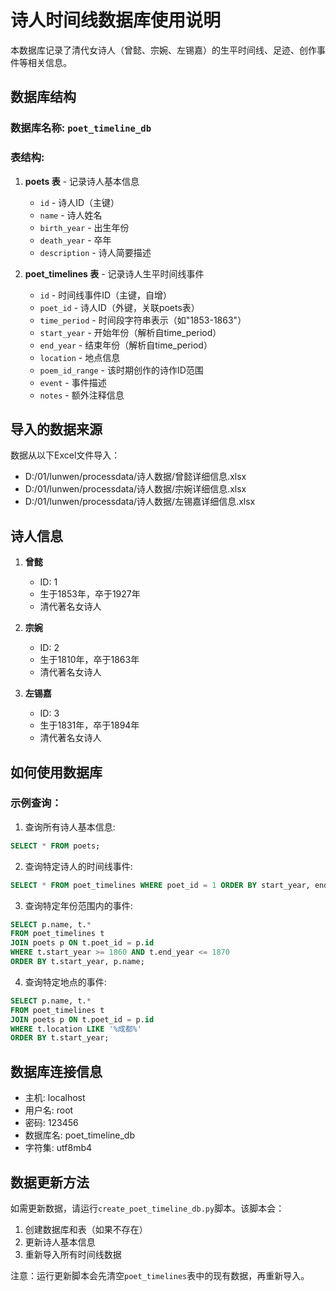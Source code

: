 # 诗人时间线数据库使用说明

本数据库记录了清代女诗人（曾懿、宗婉、左锡嘉）的生平时间线、足迹、创作事件等相关信息。

## 数据库结构

### 数据库名称: `poet_timeline_db`

### 表结构:

1. **poets 表** - 记录诗人基本信息
   - `id` - 诗人ID（主键）
   - `name` - 诗人姓名
   - `birth_year` - 出生年份
   - `death_year` - 卒年
   - `description` - 诗人简要描述

2. **poet_timelines 表** - 记录诗人生平时间线事件
   - `id` - 时间线事件ID（主键，自增）
   - `poet_id` - 诗人ID（外键，关联poets表）
   - `time_period` - 时间段字符串表示（如"1853-1863"）
   - `start_year` - 开始年份（解析自time_period）
   - `end_year` - 结束年份（解析自time_period）
   - `location` - 地点信息
   - `poem_id_range` - 该时期创作的诗作ID范围
   - `event` - 事件描述
   - `notes` - 额外注释信息

## 导入的数据来源

数据从以下Excel文件导入：
- D:/01/lunwen/processdata/诗人数据/曾懿详细信息.xlsx
- D:/01/lunwen/processdata/诗人数据/宗婉详细信息.xlsx
- D:/01/lunwen/processdata/诗人数据/左锡嘉详细信息.xlsx

## 诗人信息

1. **曾懿**
   - ID: 1
   - 生于1853年，卒于1927年
   - 清代著名女诗人

2. **宗婉**
   - ID: 2
   - 生于1810年，卒于1863年
   - 清代著名女诗人

3. **左锡嘉**
   - ID: 3
   - 生于1831年，卒于1894年
   - 清代著名女诗人

## 如何使用数据库

### 示例查询：

1. 查询所有诗人基本信息:
```sql
SELECT * FROM poets;
```

2. 查询特定诗人的时间线事件:
```sql
SELECT * FROM poet_timelines WHERE poet_id = 1 ORDER BY start_year, end_year;
```

3. 查询特定年份范围内的事件:
```sql
SELECT p.name, t.* 
FROM poet_timelines t
JOIN poets p ON t.poet_id = p.id
WHERE t.start_year >= 1860 AND t.end_year <= 1870
ORDER BY t.start_year, p.name;
```

4. 查询特定地点的事件:
```sql
SELECT p.name, t.* 
FROM poet_timelines t
JOIN poets p ON t.poet_id = p.id
WHERE t.location LIKE '%成都%'
ORDER BY t.start_year;
```

## 数据库连接信息

- 主机: localhost
- 用户名: root
- 密码: 123456
- 数据库名: poet_timeline_db
- 字符集: utf8mb4

## 数据更新方法

如需更新数据，请运行`create_poet_timeline_db.py`脚本。该脚本会：
1. 创建数据库和表（如果不存在）
2. 更新诗人基本信息
3. 重新导入所有时间线数据

注意：运行更新脚本会先清空`poet_timelines`表中的现有数据，再重新导入。